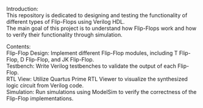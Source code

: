 Introduction:   
   This repository is dedicated to designing and testing the functionality of different types of Flip-Flops using Verilog HDL.   
      The main goal of this project is to understand how Flip-Flops work and how to verify their functionality through simulation.   

Contents:   
   Flip-Flop Design: Implement different Flip-Flop modules, including T Flip-Flop, D Flip-Flop, and JK Flip-Flop.   
      Testbench: Write Verilog testbenches to validate the output of each Flip-Flop.   
         RTL View: Utilize Quartus Prime RTL Viewer to visualize the synthesized logic circuit from Verilog code.   
            Simulation: Run simulations using ModelSim to verify the correctness of the Flip-Flop implementations.   

